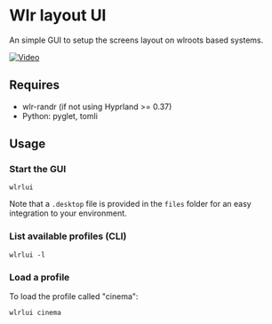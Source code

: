 # Wlr layout UI

An simple GUI to setup the screens layout on wlroots based systems.

[![Video](https://img.youtube.com/vi/bJxVIu9cMzg/0.jpg)](https://www.youtube.com/watch?v=bJxVIu9cMzg)

## Requires

- wlr-randr (if not using Hyprland >= 0.37)
- Python: pyglet, tomli

## Usage

### Start the GUI

```
wlrlui
```

Note that a `.desktop` file is provided in the `files` folder for an easy integration to your environment.

### List available profiles (CLI)

```
wlrlui -l
```

### Load a profile

To load the profile called "cinema":

```
wlrlui cinema
```
